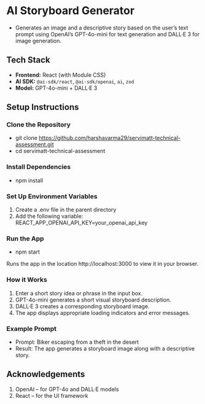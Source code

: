 # AI Storyboard Generator

- Generates an image and a descriptive story based on the user’s text prompt using OpenAI’s GPT-4o-mini for text generation and DALL·E 3 for image generation.

## Tech Stack

- **Frontend:** React (with Module CSS)
- **AI SDK:** `@ai-sdk/react`, `@ai-sdk/openai`, `ai`, `zod`
- **Model:** GPT-4o-mini + DALL·E 3  

## Setup Instructions

### Clone the Repository

- git clone https://github.com/harshavarma29/servimatt-technical-assessment.git
- cd servimatt-technical-assessment

### Install Dependencies

- npm install

### Set Up Environment Variables

1) Create a .env file in the parent directory
2) Add the following variable: REACT_APP_OPENAI_API_KEY=your_openai_api_key

### Run the App

- npm start

Runs the app in the location http://localhost:3000 to view it in your browser.

### How it Works

1) Enter a short story idea or phrase in the input box.
2) GPT-4o-mini generates a short visual storyboard description.
3) DALL·E 3 creates a corresponding storyboard image.
4) The app displays appropriate loading indicators and error messages.

### Example Prompt

- Prompt: Biker escaping from a theft in the desert
- Result: The app generates a storyboard image along with a descriptive story.

## Acknowledgements

1) OpenAI – for GPT-4o and DALL·E models
2) React – for the UI framework
